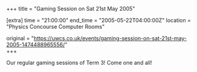 +++
title = "Gaming Session on Sat 21st May 2005"

[extra]
time = "21:00:00"
end_time = "2005-05-22T04:00:00Z"
location = "Physics Concourse Computer Rooms"

original = "https://uwcs.co.uk/events/gaming-session-on-sat-21st-may-2005-1474488965556/"    
+++

Our regular gaming sessions of Term 3\! Come one and all\!

